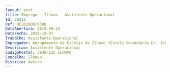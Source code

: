 ```yaml
--- 
layout: post
title: Emprego - Ílhavo - Assistente Operacional
Id: 70211
Ref: OE201909/0508
DataAbertura: 2019-09-24
DataFecho: 2019-10-07
Trabalho: Assistente Operacional
Empregador: Agrupamento de Escolas de Ílhavo (Escola Secundária Dr. João Carlos Celestino Gomes, Ílhavo - Sede)
Descricao: Assistente Operacional
CodigoPostal: 3830-135 ÍLHAVO
Concelho: Ílhavo
Distrito: Aveiro
--- 
```

